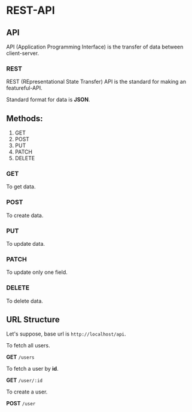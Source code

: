 # REST-API

## API

API (Application Programming Interface) is the transfer of data between client-server.

### REST

REST (REpresentational State Transfer) API is the standard for making an featureful-API.

Standard format for data is **JSON**.

## Methods:

1. GET
2. POST
3. PUT
4. PATCH
5. DELETE

### GET

To get data.

### POST

To create data.

### PUT

To update data.

### PATCH

To update only one field.

### DELETE

To delete data.

## URL Structure

Let's suppose, base url is `http://localhost/api`.

To fetch all users.

**GET** `/users`

To fetch a user by **id**.

**GET** `/user/:id`

To create a user.

**POST** `/user`
